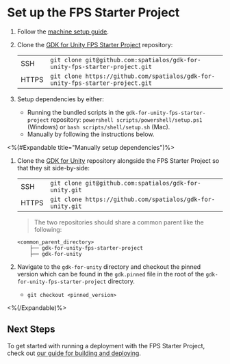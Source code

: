 # Set up the FPS Starter Project

1. Follow the [machine setup guide]({{urlRoot}}/setup-and-installing#set-up-your-machine).
2. Clone the [GDK for Unity FPS Starter Project](https://github.com/spatialos/gdk-for-unity-fps-starter-project) repository:

    |     |     |
    | --- | --- |
    | SSH | `git clone git@github.com:spatialos/gdk-for-unity-fps-starter-project.git` |
    | HTTPS | `git clone https://github.com/spatialos/gdk-for-unity-fps-starter-project.git` |
3. Setup dependencies by either:
    - Running the bundled scripts in the `gdk-for-unity-fps-starter-project` repository: `powershell scripts/powershell/setup.ps1` (Windows) or `bash scripts/shell/setup.sh` (Mac).
    - Manually by following the instructions below.

<%(#Expandable title="Manually setup dependencies")%>

1. Clone the [GDK for Unity](https://github.com/spatialos/gdk-for-unity) repository alongside the FPS Starter Project so that they sit side-by-side:

    |     |     |
    | --- | --- |
    | SSH | `git clone git@github.com:spatialos/gdk-for-unity.git` |
    | HTTPS | `git clone https://github.com/spatialos/gdk-for-unity.git` |
    > The two repositories should share a common parent like the following:
    ```text
    <common_parent_directory>
        ├── gdk-for-unity-fps-starter-project
        ├── gdk-for-unity
    ```

2. Navigate to the `gdk-for-unity` directory and checkout the pinned version which can be found in the `gdk.pinned` file in the root of the `gdk-for-unity-fps-starter-project` directory.
    - `git checkout <pinned_version>`

<%(/Expandable)%>

## Next Steps

To get started with running a deployment with the FPS Starter Project, check out [our guide for building and deploying]({{urlRoot}}/get-started#building-workers).